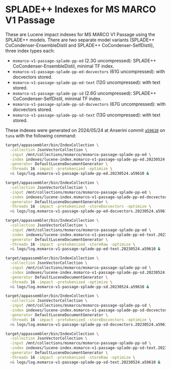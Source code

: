 # SPLADE++ Indexes for MS MARCO V1 Passage

These are Lucene impact indexes for MS MARCO V1 Passage using the SPLADE++ models.
There are two separate model variants (SPLADE++ CoCondenser-EnsembleDistil and SPLADE++ CoCondenser-SelfDistil), three index types each:

+ `msmarco-v1-passage-splade-pp-ed` (2.3G uncompressed): SPLADE++ CoCondenser-EnsembleDistil, minimal TF index.
+ `msmarco-v1-passage-splade-pp-ed-docvectors` (61G uncompressed): with docvectors stored.
+ `msmarco-v1-passage-splade-pp-ed-text` (12G uncompressed): with text stored.
+ `msmarco-v1-passage-splade-pp-sd` (2.6G uncompressed): SPLADE++ CoCondenser-SelfDistil, minimal TF index.
+ `msmarco-v1-passage-splade-pp-sd-docvectors` (67G uncompressed): with docvectors stored.
+ `msmarco-v1-passage-splade-pp-sd-text` (13G uncompressed): with text stored.

These indexes were generated on 2024/05/24 at Anserini commit [`a59610`](https://github.com/castorini/anserini/commit/a59610795cf612f9f16264c4f9267c8d05f3a2e9) on `tuna` with the following command:

```bash
target/appassembler/bin/IndexCollection \
  -collection JsonVectorCollection \
  -input /mnt/collections/msmarco/msmarco-passage-splade-pp-ed \
  -index indexes/lucene-index.msmarco-v1-passage-splade-pp-ed.20230524.a59610/ \
  -generator DefaultLuceneDocumentGenerator \
  -threads 16 -impact -pretokenized -optimize \
  >& logs/log.msmarco-v1-passage-splade-pp-ed.20230524.a59610 &

target/appassembler/bin/IndexCollection \
  -collection JsonVectorCollection \
  -input /mnt/collections/msmarco/msmarco-passage-splade-pp-ed \
  -index indexes/lucene-index.msmarco-v1-passage-splade-pp-ed-docvectors.20230524.a59610/ \
  -generator DefaultLuceneDocumentGenerator \
  -threads 16 -impact -pretokenized -storeDocvectors -optimize \
  >& logs/log.msmarco-v1-passage-splade-pp-ed-docvectors.20230524.a59610 &

target/appassembler/bin/IndexCollection \
  -collection JsonVectorCollection \
  -input /mnt/collections/msmarco/msmarco-passage-splade-pp-ed \
  -index indexes/lucene-index.msmarco-v1-passage-splade-pp-ed-text.20230524.a59610/ \
  -generator DefaultLuceneDocumentGenerator \
  -threads 16 -impact -pretokenized -storeRaw -optimize \
  >& logs/log.msmarco-v1-passage-splade-pp-ed-text.20230524.a59610 &

target/appassembler/bin/IndexCollection \
  -collection JsonVectorCollection \
  -input /mnt/collections/msmarco/msmarco-passage-splade-pp-sd \
  -index indexes/lucene-index.msmarco-v1-passage-splade-pp-sd.20230524.a59610/ \
  -generator DefaultLuceneDocumentGenerator \
  -threads 16 -impact -pretokenized -optimize \
  >& logs/log.msmarco-v1-passage-splade-pp-sd.20230524.a59610 &

target/appassembler/bin/IndexCollection \
  -collection JsonVectorCollection \
  -input /mnt/collections/msmarco/msmarco-passage-splade-pp-sd \
  -index indexes/lucene-index.msmarco-v1-passage-splade-pp-sd-docvectors.20230524.a59610/ \
  -generator DefaultLuceneDocumentGenerator \
  -threads 16 -impact -pretokenized -storeDocvectors -optimize \
  >& logs/log.msmarco-v1-passage-splade-pp-sd-docvectors.20230524.a59610 &

target/appassembler/bin/IndexCollection \
  -collection JsonVectorCollection \
  -input /mnt/collections/msmarco/msmarco-passage-splade-pp-sd \
  -index indexes/lucene-index.msmarco-v1-passage-splade-pp-sd-text.20230524.a59610/ \
  -generator DefaultLuceneDocumentGenerator \
  -threads 16 -impact -pretokenized -storeRaw -optimize \
  >& logs/log.msmarco-v1-passage-splade-pp-sd-text.20230524.a59610 &
```
